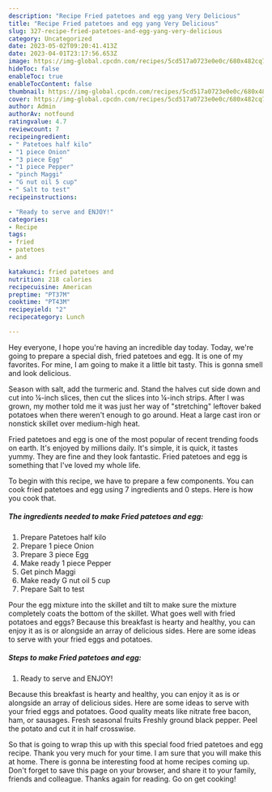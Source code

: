 ```yaml
---
description: "Recipe Fried patetoes and egg yang Very Delicious"
title: "Recipe Fried patetoes and egg yang Very Delicious"
slug: 327-recipe-fried-patetoes-and-egg-yang-very-delicious
category: Uncategorized
date: 2023-05-02T09:20:41.413Z
date: 2023-04-01T23:17:56.653Z
image: https://img-global.cpcdn.com/recipes/5cd517a0723e0e0c/680x482cq70/fried-patetoes-and-egg-recipe-main-photo.jpg
hideToc: false
enableToc: true
enableTocContent: false
thumbnail: https://img-global.cpcdn.com/recipes/5cd517a0723e0e0c/680x482cq70/fried-patetoes-and-egg-recipe-main-photo.jpg
cover: https://img-global.cpcdn.com/recipes/5cd517a0723e0e0c/680x482cq70/fried-patetoes-and-egg-recipe-main-photo.jpg
author: Admin
authorAv: notfound
ratingvalue: 4.7
reviewcount: 7
recipeingredient:
- " Patetoes half kilo"
- "1 piece Onion"
- "3 piece Egg"
- "1 piece Pepper"
- "pinch Maggi"
- "G nut oil 5 cup"
- " Salt to test"
recipeinstructions:

- "Ready to serve and ENJOY!"
categories:
- Recipe
tags:
- fried
- patetoes
- and

katakunci: fried patetoes and 
nutrition: 218 calories
recipecuisine: American
preptime: "PT37M"
cooktime: "PT43M"
recipeyield: "2"
recipecategory: Lunch

---
```



Hey everyone, I hope you're having an incredible day today. Today, we're going to prepare a special dish, fried patetoes and egg. It is one of my favorites. For mine, I am going to make it a little bit tasty. This is gonna smell and look delicious.

Season with salt, add the turmeric and. Stand the halves cut side down and cut into ¼-inch slices, then cut the slices into ¼-inch strips. After I was grown, my mother told me it was just her way of &#34;stretching&#34; leftover baked potatoes when there weren&#39;t enough to go around. Heat a large cast iron or nonstick skillet over medium-high heat.

Fried patetoes and egg is one of the most popular of recent trending foods on earth. It's enjoyed by millions daily. It's simple, it is quick, it tastes yummy. They are fine and they look fantastic. Fried patetoes and egg is something that I've loved my whole life.


To begin with this recipe, we have to prepare a few components. You can cook fried patetoes and egg using 7 ingredients and 0 steps. Here is how you cook that.

<!--inarticleads1-->

##### The ingredients needed to make Fried patetoes and egg:

1. Prepare  Patetoes half kilo
1. Prepare 1 piece Onion
1. Prepare 3 piece Egg
1. Make ready 1 piece Pepper
1. Get pinch Maggi
1. Make ready G nut oil 5 cup
1. Prepare  Salt to test


Pour the egg mixture into the skillet and tilt to make sure the mixture completely coats the bottom of the skillet. What goes well with fried potatoes and eggs? Because this breakfast is hearty and healthy, you can enjoy it as is or alongside an array of delicious sides. Here are some ideas to serve with your fried eggs and potatoes. 

<!--inarticleads2-->

##### Steps to make Fried patetoes and egg:


1. Ready to serve and ENJOY!

Because this breakfast is hearty and healthy, you can enjoy it as is or alongside an array of delicious sides. Here are some ideas to serve with your fried eggs and potatoes. Good quality meats like nitrate free bacon, ham, or sausages. Fresh seasonal fruits Freshly ground black pepper. Peel the potato and cut it in half crosswise. 

So that is going to wrap this up with this special food fried patetoes and egg recipe. Thank you very much for your time. I am sure that you will make this at home. There is gonna be interesting food at home recipes coming up. Don't forget to save this page on your browser, and share it to your family, friends and colleague. Thanks again for reading. Go on get cooking!
